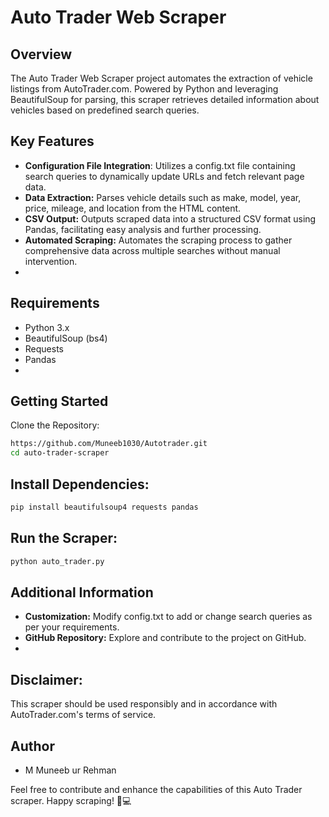 # Auto Trader Web Scraper
## Overview
The Auto Trader Web Scraper project automates the extraction of vehicle listings from AutoTrader.com. Powered by Python and leveraging BeautifulSoup for parsing, this scraper retrieves detailed information about vehicles based on predefined search queries.

## Key Features
- **Configuration File Integration**: Utilizes a config.txt file containing search queries to dynamically update URLs and fetch relevant page data.
- **Data Extraction:** Parses vehicle details such as make, model, year, price, mileage, and location from the HTML content.
- **CSV Output:** Outputs scraped data into a structured CSV format using Pandas, facilitating easy analysis and further processing.
- **Automated Scraping:** Automates the scraping process to gather comprehensive data across multiple searches without manual intervention.
- 
## Requirements
- Python 3.x
- BeautifulSoup (bs4)
- Requests
- Pandas
- 
## Getting Started
Clone the Repository:

```bash
https://github.com/Muneeb1030/Autotrader.git
cd auto-trader-scraper
```
## Install Dependencies:

```bash
pip install beautifulsoup4 requests pandas
```
## Run the Scraper:

```bash
python auto_trader.py
```

## Additional Information
- **Customization:** Modify config.txt to add or change search queries as per your requirements.
- **GitHub Repository:** Explore and contribute to the project on GitHub.
- 
## Disclaimer: 
This scraper should be used responsibly and in accordance with AutoTrader.com's terms of service.

## Author
- M Muneeb ur Rehman


Feel free to contribute and enhance the capabilities of this Auto Trader scraper. Happy scraping! 🚗💻
